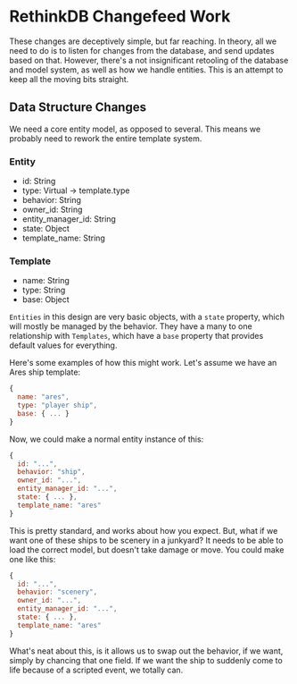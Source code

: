 # RethinkDB Changefeed Work

These changes are deceptively simple, but far reaching. In theory, all we need to do is to listen for changes from the
database, and send updates based on that. However, there's a not insignificant retooling of the database and model 
system, as well as how we handle entities. This is an attempt to keep all the moving bits straight.

## Data Structure Changes

We need a core entity model, as opposed to several. This means we probably need to rework the entire template system.

### Entity
 - id: String
 - type: Virtual -> template.type
 - behavior: String
 - owner_id: String
 - entity_manager_id: String
 - state: Object
 - template_name: String

### Template
 - name: String
 - type: String
 - base: Object
 
 `Entities` in this design are very basic objects, with a `state` property, which will mostly be managed by the behavior.
 They have a many to one relationship with `Templates`, which have a `base` property that provides default values for 
 everything.
 
 Here's some examples of how this might work. Let's assume we have an Ares ship template:
 
 ```javascript
 {
   name: "ares",
   type: "player ship",
   base: { ... }
 }
 ```
 
 Now, we could make a normal entity instance of this:
 
 ```javascript
 {
   id: "...",
   behavior: "ship",
   owner_id: "...",
   entity_manager_id: "...",
   state: { ... },
   template_name: "ares"
 }
 ```
 
 This is pretty standard, and works about how you expect. But, what if we want one of these ships to be scenery in a 
 junkyard? It needs to be able to load the correct model, but doesn't take damage or move. You could make one like this:
 
 ```javascript
 {
   id: "...",
   behavior: "scenery",
   owner_id: "...",
   entity_manager_id: "...",
   state: { ... },
   template_name: "ares"
 }
 ```
 What's neat about this, is it allows us to swap out the behavior, if we want, simply by chancing that one field. If we 
 want the ship to suddenly come to life because of a scripted event, we totally can.